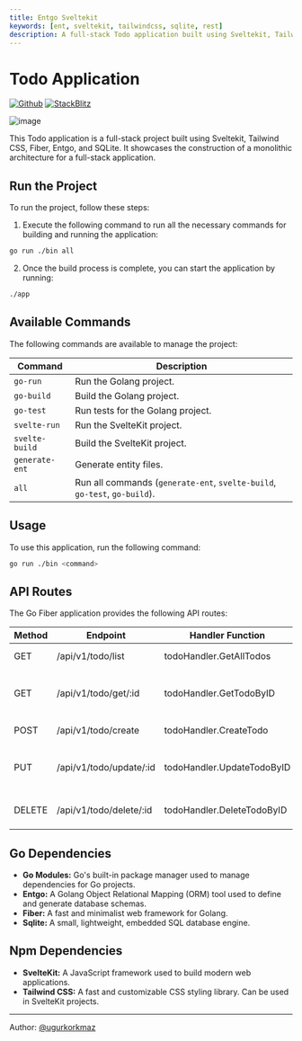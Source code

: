 ```yaml
---
title: Entgo Sveltekit
keywords: [ent, sveltekit, tailwindcss, sqlite, rest]
description: A full-stack Todo application built using Sveltekit, Tailwind CSS, Entgo, and SQLite.
---
```


# Todo Application

[![Github](https://img.shields.io/static/v1?label=&message=Github&color=2ea44f&style=for-the-badge&logo=github)](https://github.com/gofiber/recipes/tree/master/entgo-sveltekit) [![StackBlitz](https://img.shields.io/static/v1?label=&message=StackBlitz&color=2ea44f&style=for-the-badge&logo=StackBlitz)](https://stackblitz.com/github/gofiber/recipes/tree/master/entgo-sveltekit)

![image](https://github.com/ugurkorkmaz/gofiber-recipes/assets/40540244/08c6ee52-724a-4cf4-8352-9cf6f5b007ef)

This Todo application is a full-stack project built using Sveltekit, Tailwind CSS, Fiber, Entgo, and SQLite. It showcases the construction of a monolithic architecture for a full-stack application.

## Run the Project

To run the project, follow these steps:

1. Execute the following command to run all the necessary commands for building and running the application:

```bash
go run ./bin all
```
2. Once the build process is complete, you can start the application by running:
```bash
./app
```


## Available Commands
The following commands are available to manage the project:


| Command | Description |
| --- | --- |
| `go-run` | Run the Golang project. |
| `go-build` | Build the Golang project. |
| `go-test` | Run tests for the Golang project. |
| `svelte-run` | Run the SvelteKit project. |
| `svelte-build` | Build the SvelteKit project. |
| `generate-ent` | Generate entity files. |
| `all` | Run all commands (`generate-ent`, `svelte-build`, `go-test`, `go-build`). |

## Usage

To use this application, run the following command:

```bash
go run ./bin <command>
```


API Routes
----------

The Go Fiber application provides the following API routes:

| Method | Endpoint | Handler Function | Description |
| --- | --- | --- | --- |
| GET | /api/v1/todo/list | todoHandler.GetAllTodos | Get a list of all todos |
| GET | /api/v1/todo/get/:id | todoHandler.GetTodoByID | Get a specific todo by its ID |
| POST | /api/v1/todo/create | todoHandler.CreateTodo | Create a new todo |
| PUT | /api/v1/todo/update/:id | todoHandler.UpdateTodoByID | Update an existing todo by its ID |
| DELETE | /api/v1/todo/delete/:id | todoHandler.DeleteTodoByID | Delete a todo by its ID |

Go Dependencies
---------------

-   **Go Modules:** Go's built-in package manager used to manage dependencies for Go projects.
-   **Entgo:** A Golang Object Relational Mapping (ORM) tool used to define and generate database schemas.
-   **Fiber:** A fast and minimalist web framework for Golang.
-   **Sqlite:** A small, lightweight, embedded SQL database engine.

Npm Dependencies
----------------

-   **SvelteKit:** A JavaScript framework used to build modern web applications.
-   **Tailwind CSS:** A fast and customizable CSS styling library. Can be used in SvelteKit projects.

----------------

Author: [@ugurkorkmaz](https://github.com/ugurkorkmaz)

